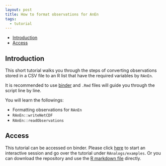 ```yaml
---
layout: post
title: How to format observations for AnEn
tags:
  - tutorial
---
```


<!-- vim-markdown-toc GitLab -->

* [Introduction](#introduction)
* [Access](#access)

<!-- vim-markdown-toc -->

Introduction
------------

This short tutorial walks you through the steps of converting observations stored in a CSV file to an R list that have the required variables by `RAnEn`.

It is recommended to use [binder](https://mybinder.org/v2/gh/Weiming-Hu/AnalogsEnsemble/master?urlpath=rstudio) and `.Rmd` files will guide you through the script line by line.

You will learn the followings:

- Formatting observations for `RAnEn`
- `RAnEn::writeNetCDF`
- `RAnEn::readObservations`

Access
------------

This tutorial can be accessed on binder. Please click [here](https://mybinder.org/v2/gh/Weiming-Hu/AnalogsEnsemble/master?urlpath=rstudio) to start an interactive session and go over the tutorial under `RAnalogs/examples`. Or you can download the repository and use the [R markdown file](https://github.com/Weiming-Hu/AnalogsEnsemble/blob/master/RAnalogs/examples/2019-11-18-format-obs.Rmd) directly.
